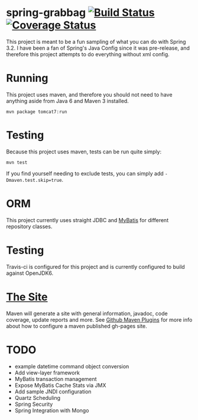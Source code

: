 # spring-grabbag [![Build Status](https://travis-ci.org/LanyonM/spring-grabbag.png?branch=master)](https://travis-ci.org/LanyonM/spring-grabbag) [![Coverage Status](https://coveralls.io/repos/LanyonM/spring-grabbag/badge.png)](https://coveralls.io/r/LanyonM/spring-grabbag)
This project is meant to be a fun sampling of what you can do with Spring 3.2.  I have been a fan of Spring's Java Config since it was pre-release, and therefore this project attempts to do everything without xml config.

# Running
This project uses maven, and therefore you should not need to have anything aside from Java 6 and Maven 3 installed.

    mvn package tomcat7:run

# Testing
Because this project uses maven, tests can be run quite simply:

    mvn test

If you find yourself needing to exclude tests, you can simply add ``-Dmaven.test.skip=true``.

# ORM
This project currently uses straight JDBC and [MyBatis](http://mybatis.github.com/spring/) for different repository classes.

# Testing
Travis-ci is configured for this project and is currently configured to build against OpenJDK6.

# [The Site](http://lanyonm.github.com/spring-grabbag/)
Maven will generate a site with general information, javadoc, code coverage, update reports and more. See [Github Maven Plugins](https://github.com/github/maven-plugins) for more info about how to configure a maven published gh-pages site.

# TODO

* example datetime command object conversion
* Add view-layer framework
* MyBatis transaction management
* Expose MyBatis Cache Stats via JMX
* Add sample JNDI configuration
* Quartz Scheduling
* Spring Security
* Spring Integration with Mongo

